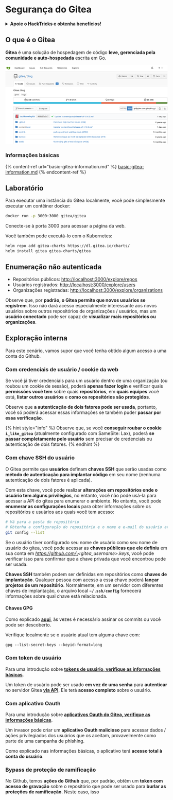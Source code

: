 # Segurança do Gitea

<details>

<summary><strong>Apoie o HackTricks e obtenha benefícios!</strong></summary>

* Se você quiser ver sua **empresa anunciada no HackTricks** ou se quiser acessar a **última versão do PEASS ou baixar o HackTricks em PDF**, verifique os [**PLANOS DE ASSINATURA**](https://github.com/sponsors/carlospolop)!
* Obtenha o [**swag oficial do PEASS & HackTricks**](https://peass.creator-spring.com)
* Descubra [**The PEASS Family**](https://opensea.io/collection/the-peass-family), nossa coleção exclusiva de [**NFTs**](https://opensea.io/collection/the-peass-family)
* **Junte-se ao** 💬 [**grupo do Discord**](https://discord.gg/hRep4RUj7f) ou ao [**grupo do telegrama**](https://t.me/peass) ou **siga-me** no **Twitter** 🐦 [**@carlospolopm**](https://twitter.com/carlospolopm).
* **Compartilhe seus truques de hacking enviando PRs para os** [**HackTricks**](https://github.com/carlospolop/hacktricks) e [**HackTricks Cloud**](https://github.com/carlospolop/hacktricks-cloud) github repos.

</details>

## O que é o Gitea

**Gitea** é uma solução de hospedagem de código **leve, gerenciada pela comunidade e auto-hospedada** escrita em Go.

![](<../../.gitbook/assets/image (5) (1) (1) (1).png>)

### Informações básicas

{% content-ref url="basic-gitea-information.md" %}
[basic-gitea-information.md](basic-gitea-information.md)
{% endcontent-ref %}

## Laboratório

Para executar uma instância do Gitea localmente, você pode simplesmente executar um contêiner docker:

```bash
docker run -p 3000:3000 gitea/gitea
```

Conecte-se à porta 3000 para acessar a página da web.

Você também pode executá-lo com o Kubernetes:

```
helm repo add gitea-charts https://dl.gitea.io/charts/
helm install gitea gitea-charts/gitea
```

## Enumeração não autenticada

* Repositórios públicos: [http://localhost:3000/explore/repos](http://localhost:3000/explore/repos)
* Usuários registrados: [http://localhost:3000/explore/users](http://localhost:3000/explore/users)
* Organizações registradas: [http://localhost:3000/explore/organizations](http://localhost:3000/explore/organizations)

Observe que, por **padrão, o Gitea permite que novos usuários se registrem**. Isso não dará acesso especialmente interessante aos novos usuários sobre outros repositórios de organizações / usuários, mas um **usuário conectado** pode ser capaz de **visualizar mais repositórios ou organizações**.

## Exploração interna

Para este cenário, vamos supor que você tenha obtido algum acesso a uma conta do Github.

### Com credenciais de usuário / cookie da web

Se você já tiver credenciais para um usuário dentro de uma organização (ou roubou um cookie de sessão), poderá **apenas fazer login** e verificar quais **permissões você tem** sobre quais **repositórios**, em **quais equipes** você está, **listar outros usuários** e **como os repositórios são protegidos**.

Observe que **a autenticação de dois fatores pode ser usada**, portanto, você só poderá acessar essas informações se também puder **passar por essa verificação**.

{% hint style="info" %}
Observe que, se você **conseguir roubar o cookie `i_like_gitea`** (atualmente configurado com SameSite: Lax), poderá **se passar completamente pelo usuário** sem precisar de credenciais ou autenticação de dois fatores.
{% endhint %}

### Com chave SSH do usuário

O Gitea permite que **usuários** definam **chaves SSH** que serão usadas como **método de autenticação para implantar código** em seu nome (nenhuma autenticação de dois fatores é aplicada).

Com esta chave, você pode realizar **alterações em repositórios onde o usuário tem alguns privilégios**, no entanto, você não pode usá-la para acessar a API do gitea para enumerar o ambiente. No entanto, você pode **enumerar as configurações locais** para obter informações sobre os repositórios e usuários aos quais você tem acesso:

```bash
# Vá para a pasta do repositório
# Obtenha a configuração do repositório e o nome e e-mail do usuário atual
git config --list
```

Se o usuário tiver configurado seu nome de usuário como seu nome de usuário do gitea, você pode acessar as **chaves públicas que ele definiu** em sua conta em _https://github.com/\<gitea\_username>.keys_, você pode verificar isso para confirmar que a chave privada que você encontrou pode ser usada.

**Chaves SSH** também podem ser definidas em repositórios como **chaves de implantação**. Qualquer pessoa com acesso a essa chave poderá **lançar projetos de um repositório**. Normalmente, em um servidor com diferentes chaves de implantação, o arquivo local **`~/.ssh/config`** fornecerá informações sobre qual chave está relacionada.

#### Chaves GPG

Como explicado [**aqui**](broken-reference/), às vezes é necessário assinar os commits ou você pode ser descoberto.

Verifique localmente se o usuário atual tem alguma chave com:

```shell
gpg --list-secret-keys --keyid-format=long
```

### Com token de usuário

Para uma introdução sobre [**tokens de usuário, verifique as informações básicas**](basic-gitea-information.md#personal-access-tokens).

Um token de usuário pode ser usado **em vez de uma senha** para **autenticar** no servidor Gitea [**via API**](https://try.gitea.io/api/swagger#/). Ele terá **acesso completo** sobre o usuário.

### Com aplicativo Oauth

Para uma introdução sobre [**aplicativos Oauth do Gitea, verifique as informações básicas**](./#with-oauth-application).

Um invasor pode criar um **aplicativo Oauth malicioso** para acessar dados / ações privilegiados dos usuários que os aceitam, provavelmente como parte de uma campanha de phishing.

Como explicado nas informações básicas, o aplicativo terá **acesso total à conta do usuário**.

### Bypass de proteção de ramificação

No Github, temos **ações do Github** que, por padrão, obtêm um **token com acesso de gravação** sobre o repositório que pode ser usado para **burlar as proteções de ramificação**. Neste caso, isso